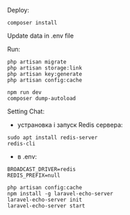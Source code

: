 Deploy:

```$xslt
composer install
```
Update data in .env file

Run:
```
php artisan migrate
php artisan storage:link
php artisan key:generate
php artisan config:cache

npm run dev
composer dump-autoload
```

Setting Chat:
- устрановка і запуск Redis сервера:
```
sudo apt install redis-server
redis-cli
```
- в .env: 
```
BROADCAST_DRIVER=redis
REDIS_PREFIX=null
```
```
php artisan config:cache
npm install -g laravel-echo-server
laravel-echo-server init
laravel-echo-server start
```